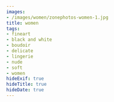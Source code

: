 ```yaml
---
images:
- /images/women/zonephotos-women-1.jpg
title: women
tags:
- fineart
- black and white
- boudoir
- delicate
- lingerie
- nude
- soft
- women
hideExif: true
hideTitle: true
hideDate: true
---
```

